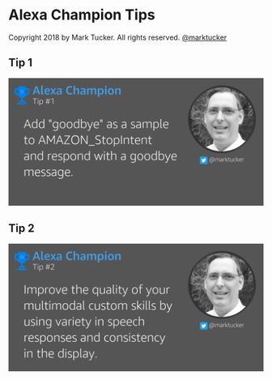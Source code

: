 # Alexa Champion Tips
Copyright 2018 by Mark Tucker. All rights reserved. 
[@marktucker](https://twitter.com/marktucker)

## Tip 1
![Add goodbye as a sample to AMAZON_StopIntent and respond with a goodbye message.](tips/tip1.png "Tip 1")

## Tip 2
![Improve the quality of your multimodal custom skills by using variety in speech responses and consistency in the display.](tips/tip2.png "Tip 2")